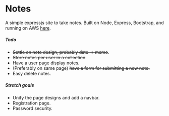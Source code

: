# Notes
A simple expressjs site to take notes.  Built on Node, Express, Bootstrap, and running on AWS [here](http://ec2-54-174-245-235.compute-1.amazonaws.com/).

##### Todo
- ~~Settle on note design, probably date -> memo~~.
- ~~Store notes per user in a collection~~.
- Have a user page display notes.
- (Preferably on same page) ~~have a form for submitting a new note.~~
- Easy delete notes.

##### Stretch goals
- Unify the page designs and add a navbar.
- Registration page.
- Password security.
